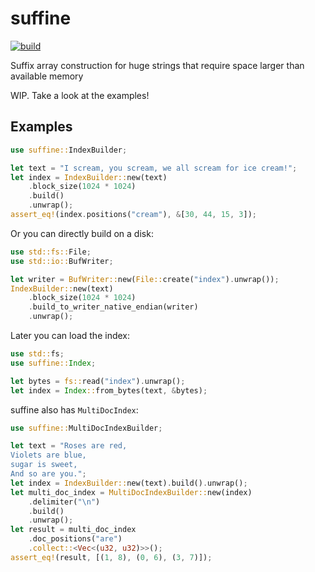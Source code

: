 # suffine

[![build](https://github.com/mosmeh/suffine/workflows/build/badge.svg)](https://github.com/mosmeh/suffine/actions)

Suffix array construction for huge strings that require space larger than available memory

WIP. Take a look at the examples!

## Examples

```rust
use suffine::IndexBuilder;

let text = "I scream, you scream, we all scream for ice cream!";
let index = IndexBuilder::new(text)
    .block_size(1024 * 1024)
    .build()
    .unwrap();
assert_eq!(index.positions("cream"), &[30, 44, 15, 3]);
```

Or you can directly build on a disk:

```rust
use std::fs::File;
use std::io::BufWriter;

let writer = BufWriter::new(File::create("index").unwrap());
IndexBuilder::new(text)
    .block_size(1024 * 1024)
    .build_to_writer_native_endian(writer)
    .unwrap();
```

Later you can load the index:

```rust
use std::fs;
use suffine::Index;

let bytes = fs::read("index").unwrap();
let index = Index::from_bytes(text, &bytes);
```

suffine also has `MultiDocIndex`:

```rust
use suffine::MultiDocIndexBuilder;

let text = "Roses are red,
Violets are blue,
sugar is sweet,
And so are you.";
let index = IndexBuilder::new(text).build().unwrap();
let multi_doc_index = MultiDocIndexBuilder::new(index)
    .delimiter("\n")
    .build()
    .unwrap();
let result = multi_doc_index
    .doc_positions("are")
    .collect::<Vec<(u32, u32)>>();
assert_eq!(result, [(1, 8), (0, 6), (3, 7)]);
```
